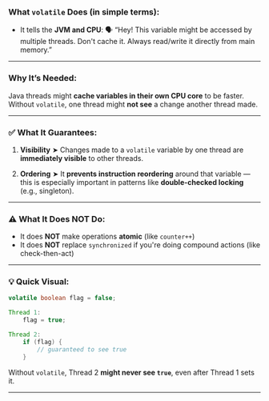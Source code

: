 ###  What `volatile` Does (in simple terms):

* It tells the **JVM and CPU**:
  🗣️ “Hey! This variable might be accessed by multiple threads. Don't cache it. Always read/write it directly from main memory.”

---

###  Why It’s Needed:

Java threads might **cache variables in their own CPU core** to be faster.
Without `volatile`, one thread might **not see** a change another thread made.

---

### ✅ What It Guarantees:

1. **Visibility**
   ➤ Changes made to a `volatile` variable by one thread are **immediately visible** to other threads.

2. **Ordering**
   ➤ It **prevents instruction reordering** around that variable — this is especially important in patterns like **double-checked locking** (e.g., singleton).

---

### ⚠️ What It Does NOT Do:

* It does **NOT** make operations **atomic** (like `counter++`)
* It does **NOT** replace `synchronized` if you're doing compound actions (like check-then-act)

---

### 💡 Quick Visual:

```java
volatile boolean flag = false;

Thread 1:
    flag = true;

Thread 2:
    if (flag) {
        // guaranteed to see true
    }
```

Without `volatile`, Thread 2 **might never see `true`**, even after Thread 1 sets it.

---


